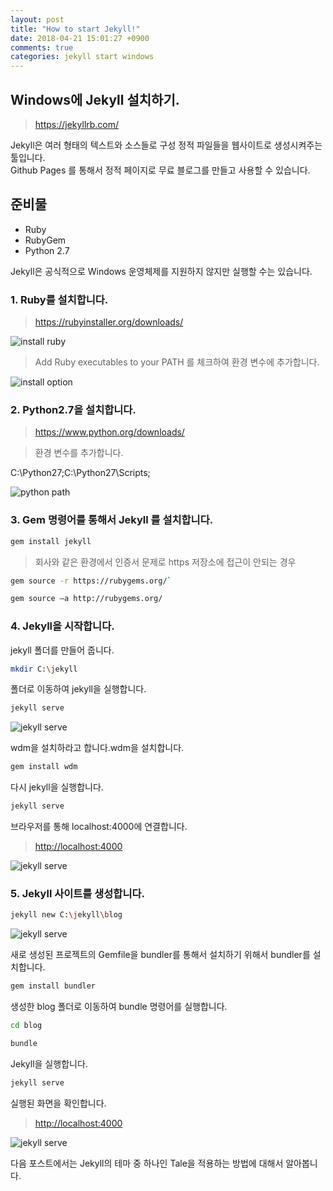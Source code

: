 ```yaml
---
layout: post
title: "How to start Jekyll!"
date: 2018-04-21 15:01:27 +0900
comments: true
categories: jekyll start windows
---
```


## Windows에 Jekyll 설치하기.

> <https://jekyllrb.com/>

Jekyll은 여러 형태의 텍스트와 소스들로 구성 정적 파일들을 웹사이트로 생성시켜주는 툴입니다.<br>
Github Pages 를 통해서 정적 페이지로 무료 블로그를 만들고 사용할 수 있습니다.<br>

## 준비물

* Ruby
* RubyGem
* Python 2.7

Jekyll은 공식적으로 Windows 운영체제를 지원하지 않지만 실행할 수는 있습니다.


### 1. Ruby를 설치합니다.

> <https://rubyinstaller.org/downloads/>

![install ruby]({{site.url}}/assets/jekyll/ruby1.png)

> Add Ruby executables to your PATH 를 체크하여 환경 변수에 추가합니다.

![install option]({{site.url}}/assets/jekyll/ruby2.jpg)
   
### 2. Python2.7을 설치합니다.

> <https://www.python.org/downloads/>

> 환경 변수를 추가합니다.

C:\Python27;C:\Python27\Scripts;

![python path]({{site.url}}/assets/jekyll/python1.png)
    
### 3. Gem 명령어를 통해서 Jekyll 를 설치합니다.

```bash
gem install jekyll
```

> 회사와 같은 환경에서 인증서 문제로 https 저장소에 접근이 안되는 경우
 
```bash
gem source -r https://rubygems.org/`
```
```bash
gem source –a http://rubygems.org/
```

### 4. Jekyll을 시작합니다.

jekyll 폴더를 만들어 줍니다.

```bash
mkdir C:\jekyll
```

폴더로 이동하여 jekyll을 실행합니다.

```bash
jekyll serve
```

![jekyll serve]({{site.url}}/assets/jekyll/jekyll1.jpg)

wdm을 설치하라고 합니다.wdm을 설치합니다.

```bash
gem install wdm
```

다시 jekyll을 실행합니다.

```bash
jekyll serve
```

브라우저를 통해 localhost:4000에 연결합니다.

> <http://localhost:4000>

![jekyll serve]({{site.url}}/assets/jekyll/jekyll2.jpg)

### 5. Jekyll 사이트를 생성합니다.

```bash
jekyll new C:\jekyll\blog
```

![jekyll serve]({{site.url}}/assets/jekyll/jekyll3.jpg)
    
새로 생성된 프로젝트의 Gemfile을 bundler를 통해서 설치하기 위해서 bundler를 설치합니다.

```bash
gem install bundler
```

생성한 blog 폴더로 이동하여 bundle 명령어를 실행합니다.

```bash
cd blog
```

```bash
bundle
```

Jekyll을 실행합니다.

```bash
jekyll serve
```

실행된 화면을 확인합니다.

> <http://localhost:4000>

![jekyll serve]({{site.url}}/assets/jekyll/jekyll4.jpg)

다음 포스트에서는 Jekyll의 테마 중 하나인 Tale을 적용하는 방법에 대해서 알아봅니다.

[python2.7]: https://www.python.org/downloads/
[tale-github]: https://github.com/chesterhow/tale
[jekyll-kor]: http://jekyllrb-ko.github.io/
[reference-site]: http://tech.whatap.io/2015/09/11/install-jekyll-on-windows/
[markdown]: https://gist.github.com/ihoneymon/652be052a0727ad59601